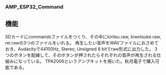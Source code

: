 ### AMP_ESP32_Command

## 機能
SDカードにcommandsファイルをつくり、その中にkiritsu.raw, kiwotsuke.raw, rei.rawの3つのファイルをいれる。
再生したい音声をWAVファイルにおさめておき、Audacityで44100Hz, Stereo, Unsigned 8 bitでraw形式に出力した。
3つのボタンを配線して、そのボタンが押されたらそれぞれの音声が再生される仕組みになっている。
TPA2006というアンプキットを用いた。秋月電子で購入可能である。


